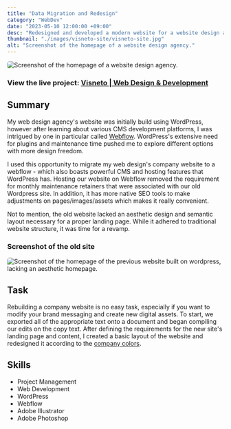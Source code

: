 ```yaml
---
title: "Data Migration and Redesign"
category: "WebDev"
date: "2023-05-10 12:00:00 +09:00"
desc: "Redesigned and developed a modern website for a website design agency, migrating their existing WordPress site to Webflow. Ensured a smooth data migration while enhancing site functionality, aesthetics, and responsiveness to better showcase their digital services."
thumbnail: "./images/visneto-site/visneto-site.jpg"
alt: "Screenshot of the homepage of a website design agency."
---
```


<img src="./images/visneto-site/visneto-site.jpg"
     alt="Screenshot of the homepage of a website design agency."
     style="border-radius: 5px;" />

### View the live project: [Visneto | Web Design & Development](https://visneto.webflow.io/)

## Summary

My web design agency's website was initially build using WordPress, however after learning about various CMS development platforms, I was intrigued by one in particular called [Webflow](https://webflow.com/). WordPress's extensive need for plugins and maintenance time pushed me to explore different options with more design freedom.

I used this opportunity to migrate my web design's company website to a webflow - which also boasts powerful CMS and hosting features that WordPress has. Hosting our website on Webflow removed the requirement for monthly maintenance retainers that were associated with our old Wordpress site. In addition, it has more native SEO tools to make adjustments on pages/images/assets which makes it really convenient.

Not to mention, the old website lacked an aesthetic design and semantic layout necessary for a proper landing page. While it adhered to traditional website structure, it was time for a revamp.

### Screenshot of the old site

<img src="./images/visneto-site/old-visneto-media-site.jpg"
     alt="Screenshot of the homepage of the previous website built on wordpress, lacking an aesthetic homepage."
     style="border-radius: 5px;" />

## Task

Rebuilding a company website is no easy task, especially if you want to modify your brand messaging and create new digital assets. To start, we exported all of the appropriate text onto a document and began compiling our edits on the copy text. After defining the requirements for the new site's landing page and content, I created a basic layout of the website and redesigned it according to the [company colors](https://coolors.co/000814-2d00f7-0056e0-fafaff).

## Skills

- Project Management
- Web Development
- WordPress
- Webflow
- Adobe Illustrator
- Adobe Photoshop
